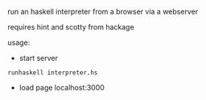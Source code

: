 run an haskell interpreter from a browser via a webserver

requires hint and scotty from hackage

usage:

- start server

```
runhaskell interpreter.hs
```
- load page localhost:3000

